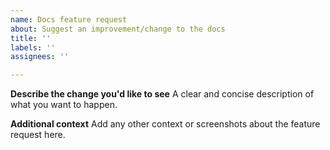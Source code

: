 ```yaml
---
name: Docs feature request
about: Suggest an improvement/change to the docs
title: ''
labels: ''
assignees: ''

---
```


<!-- For a feature request about a change to Knative, please open the issue in the corresponding repo. -->

**Describe the change you'd like to see**
A clear and concise description of what you want to happen.

**Additional context**
Add any other context or screenshots about the feature request here.
